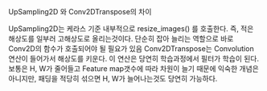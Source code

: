 UpSampling2D 와 Conv2DTranspose의 차이

UpSampling2D는 케라스 기준 내부적으로 resize_images() 를 호출한다. 즉, 적은 해상도를 일부러 고해상도로 올리는것이다. 단순히 잡아 늘리는 역할으로 바로 Conv2D의 함수가 호출되어야 될 필요가 있음
Conv2DTranspose는 Convolution 연산이 들어가서 해상도를 키운다. 이 연산은 당연히 학습과정에서 필터가 학습이 된다.
보통은 H, W가 줄어들고 Feature map갯수에 따라 차원이 늘기 때문에 익숙한 개념은 아니지만, 패딩을 적당히 섞으면 H, W가 늘어나는것도 당연히 가능하다.
